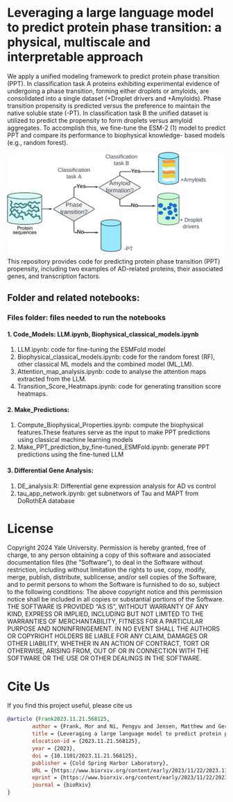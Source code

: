 # Leveraging a large language model to predict protein phase transition: a physical, multiscale and interpretable approach
We apply a unified modeling framework to predict protein phase transition (PPT). In classification task A proteins exhibiting experimental evidence of undergoing a phase transition, forming either droplets or amyloids, are consolidated into a single dataset (+Droplet drivers and +Amyloids). Phase transition propensity is predicted versus the preference to maintain the native soluble state (-PT). In classification task B the unified dataset is utilized to predict the propensity to form droplets versus amyloid aggregates. To accomplish this, we fine-tune the ESM-2 (1) model to predict PPT and compare its performance to biophysical knowledge- based models (e.g., random forest).

![Alt text](./Files/Schematic.png?raw=true "Title")
This repository provides code for predicting protein phase transition (PPT) propensity, including two examples of AD-related proteins, their associated genes, and transcription factors.

## Folder and related notebooks:
### Files folder: files needed to run the notebooks
#### 1. Code_Models: LLM.ipynb, Biophysical_classical_models.ipynb 
1. LLM.ipynb: code for fine-tuning the ESMFold model
2. Biophysical_classical_models.ipynb: code for the random forest (RF), other classical ML models and the combined model (ML_LM).
3. Attention_map_analysis.ipynb: code to analyse the attention maps extracted from the LLM.
4. Transition_Score_Heatmaps.ipynb: code for generating transition score heatmaps.

#### 2. Make_Predictions: 
1. Compute_Biophysical_Properties.ipynb: compute the biophysical features.These features serve as the input to make PPT predictions using classical machine learning models
2. Make_PPT_prediction_by_fine-tuned_ESMFold.ipynb: generate PPT predictions using the fine-tuned LLM

#### 3. Differential Gene Analysis:
1. DE_analysis.R: Differential gene expression analysis for AD vs control
2. tau_app_network.ipynb: get subnetwors of Tau and MAPT from DoRothEA database

# License
Copyright 2024 Yale University. Permission is hereby granted, free of charge, to any person obtaining a copy of this software and associated documentation files (the “Software”), to deal in the Software without restriction, including without limitation the rights to use, copy, modify, merge, publish, distribute, sublicense, and/or sell copies of the Software, and to permit persons to whom the Software is furnished to do so, subject to the following conditions: The above copyright notice and this permission notice shall be included in all copies or substantial portions of the Software.
THE SOFTWARE IS PROVIDED “AS IS”, WITHOUT WARRANTY OF ANY KIND, EXPRESS OR IMPLIED, INCLUDING BUT NOT LIMITED TO THE WARRANTIES OF MERCHANTABILITY, FITNESS FOR A PARTICULAR PURPOSE AND NONINFRINGEMENT. IN NO EVENT SHALL THE AUTHORS OR COPYRIGHT HOLDERS BE LIABLE FOR ANY CLAIM, DAMAGES OR OTHER LIABILITY, WHETHER IN AN ACTION OF CONTRACT, TORT OR OTHERWISE, ARISING FROM, OUT OF OR IN CONNECTION WITH THE SOFTWARE OR THE USE OR OTHER DEALINGS IN THE SOFTWARE.

# Cite Us
If you find this project useful, please cite us    
```bibtex
@article {Frank2023.11.21.568125,
        author = {Frank, Mor and Ni, Pengyu and Jensen, Matthew and Gerstein, Mark B},
        title = {Leveraging a large language model to predict protein phase transition: a physical, multiscale and interpretable approach},
        elocation-id = {2023.11.21.568125},
        year = {2023},
        doi = {10.1101/2023.11.21.568125},
        publisher = {Cold Spring Harbor Laboratory},
        URL = {https://www.biorxiv.org/content/early/2023/11/22/2023.11.21.568125},
        eprint = {https://www.biorxiv.org/content/early/2023/11/22/2023.11.21.568125.full.pdf},
        journal = {bioRxiv}
}
```
